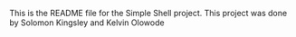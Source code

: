 This is the README file for the Simple Shell project.
This project was done by Solomon Kingsley and Kelvin Olowode

